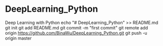 # DeepLearning_Python
Deep Learning with Python
echo "# DeepLearning_Python" >> README.md
git init
git add README.md
git commit -m "first commit"
git remote add origin https://github.com/BinaWu/DeepLearning_Python.git
git push -u origin master
